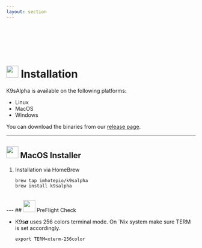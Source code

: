 ```yaml
---
layout: section
---
```


<i class="icon fas fa-tools fa-7x"></i>

<br/>
<br/>
<br/>

<br/>

# <img src="/assets/sections/overview.png" width="auto" height="32"/> Installation

K9sAlpha is available on the following platforms:

* Linux
* MacOS
* Windows

You can download the binaries from our [release page](https://github.com/imhotepio/k9salpha/releases).

---
## <img src="/assets/sections/overview.png" width="auto" height="32"/> MacOS Installer

1. Installation via HomeBrew

   ```shell
   brew tap imhotepio/k9salpha
   brew install k9salpha
   ```

<br/>
---
## <img src="/assets/sections/overview.png" width="auto" height="32"/> PreFlight Check

* K9s𝞪 uses 256 colors terminal mode. On `Nix system make sure TERM is set accordingly.

    ```shell
    export TERM=xterm-256color
    ```
